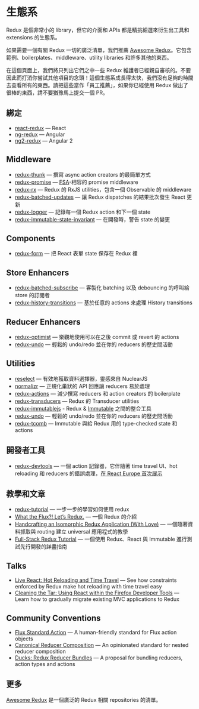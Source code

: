 # 生態系

Redux 是個非常小的 library，但它的介面和 APIs 都是精挑細選來衍生出工具和 extensions 的生態系。

如果需要一個有關 Redux 一切的廣泛清單，我們推薦 [Awesome Redux](https://github.com/xgrommx/awesome-redux)。它包含範例、boilerplates、middleware、utility libraries 和許多其他的東西。

在這個頁面上，我們將只列出它們之中一些 Redux 維護者已經親自審核的。不要因此而打消你嘗試其他項目的念頭！這個生態系成長得太快，我們沒有足夠的時間去查看所有的東西。請把這些當作「員工推薦」，如果你已經使用 Redux 做出了很棒的東西，請不要猶豫馬上提交一個 PR。

## 綁定

* [react-redux](https://github.com/gaearon/react-redux) — React
* [ng-redux](https://github.com/wbuchwalter/ng-redux) — Angular
* [ng2-redux](https://github.com/wbuchwalter/ng2-redux) — Angular 2

## Middleware

* [redux-thunk](http://github.com/gaearon/redux-thunk) — 撰寫 async action creators 的最簡單方式
* [redux-promise](https://github.com/acdlite/redux-promise) — [FSA](https://github.com/acdlite/flux-standard-action)-相容的 promise middleware
* [redux-rx](https://github.com/acdlite/redux-rx) — Redux 的 RxJS utilities，包含一個 Observable 的 middleware
* [redux-batched-updates](https://github.com/acdlite/redux-batched-updates) — 讓 Redux dispatches 的結果批次發生 React 更新
* [redux-logger](https://github.com/fcomb/redux-logger) — 記錄每一個 Redux action 和下一個 state
* [redux-immutable-state-invariant](https://github.com/leoasis/redux-immutable-state-invariant) — 在開發時，警告 state 的變更

## Components

* [redux-form](https://github.com/erikras/redux-form) — 把 React 表單 state 保存在 Redux 裡

## Store Enhancers

* [redux-batched-subscribe](https://github.com/tappleby/redux-batched-subscribe) — 客製化 batching 以及 debouncing 的呼叫給 store 的訂閱者
* [redux-history-transitions](https://github.com/johanneslumpe/redux-history-transitions) — 基於任意的 actions 來處理 History transitions

## Reducer Enhancers

* [redux-optimist](https://github.com/ForbesLindesay/redux-optimist) — 樂觀地使用可以在之後 commit 或 revert 的 actions
* [redux-undo](https://github.com/omnidan/redux-undo) — 輕鬆的 undo/redo 並在你的 reducers 的歷史間活動

## Utilities

* [reselect](https://github.com/faassen/reselect) — 有效地獲取資料選擇器，靈感來自 NuclearJS
* [normalizr](https://github.com/gaearon/normalizr) — 正規化巢狀的 API 回應讓 reducers 易於處理
* [redux-actions](https://github.com/acdlite/redux-actions) — 減少撰寫 reducers 和 action creators 的 boilerplate
* [redux-transducers](https://github.com/acdlite/redux-transducers) — Redux 的 Transducer utilities
* [redux-immutablejs](https://github.com/indexiatech/redux-immutablejs) - Redux & [Immutable](https://github.com/facebook/immutable-js/) 之間的整合工具
* [redux-undo](https://github.com/omnidan/redux-undo) — 輕鬆的 undo/redo 並在你的 reducers 的歷史間活動
* [redux-tcomb](https://github.com/gcanti/redux-tcomb) — Immutable 與給 Redux 用的 type-checked state 和 actions

## 開發者工具

* [redux-devtools](http://github.com/gaearon/redux-devtools) — 一個 action 記錄器，它伴隨著 time travel UI、hot reloading 和 reducers 的錯誤處理，[在 React Europe 首次展示](https://www.youtube.com/watch?v=xsSnOQynTHs)

## 教學和文章

* [redux-tutorial](https://github.com/happypoulp/redux-tutorial) — 一步一步的學習如何使用 redux
* [What the Flux?! Let’s Redux.](https://blog.andyet.com/2015/08/06/what-the-flux-lets-redux) — 一個 Redux 的介紹
* [Handcrafting an Isomorphic Redux Application (With Love)](https://medium.com/@bananaoomarang/handcrafting-an-isomorphic-redux-application-with-love-40ada4468af4) — 一個隨著資料抓取與 routing 建立 universal 應用程式的教學
* [Full-Stack Redux Tutorial](http://teropa.info/blog/2015/09/10/full-stack-redux-tutorial.html) — 一個使用 Redux、React 與 Immutable 進行測試先行開發的詳盡指南

## Talks

* [Live React: Hot Reloading and Time Travel](http://youtube.com/watch?v=xsSnOQynTHs) — See how constraints enforced by Redux make hot reloading with time travel easy
* [Cleaning the Tar: Using React within the Firefox Developer Tools](https://www.youtube.com/watch?v=qUlRpybs7_c) — Learn how to gradually migrate existing MVC applications to Redux

## Community Conventions

* [Flux Standard Action](https://github.com/acdlite/flux-standard-action) — A human-friendly standard for Flux action objects
* [Canonical Reducer Composition](https://github.com/gajus/canonical-reducer-composition) — An opinionated standard for nested reducer composition
* [Ducks: Redux Reducer Bundles](https://github.com/erikras/ducks-modular-redux) — A proposal for bundling reducers, action types and actions

## 更多

[Awesome Redux](https://github.com/xgrommx/awesome-redux) 是一個廣泛的 Redux 相關 repositories 的清單。
